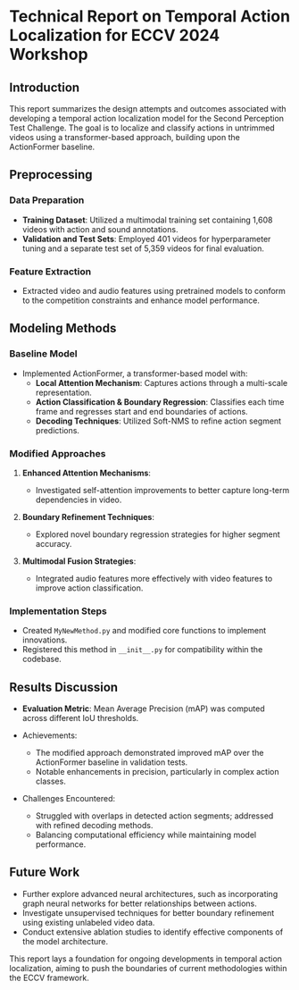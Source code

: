 # Technical Report on Temporal Action Localization for ECCV 2024 Workshop

## Introduction
This report summarizes the design attempts and outcomes associated with developing a temporal action localization model for the Second Perception Test Challenge. The goal is to localize and classify actions in untrimmed videos using a transformer-based approach, building upon the ActionFormer baseline.

## Preprocessing
### Data Preparation
- **Training Dataset**: Utilized a multimodal training set containing 1,608 videos with action and sound annotations.
- **Validation and Test Sets**: Employed 401 videos for hyperparameter tuning and a separate test set of 5,359 videos for final evaluation.

### Feature Extraction
- Extracted video and audio features using pretrained models to conform to the competition constraints and enhance model performance.

## Modeling Methods
### Baseline Model
- Implemented ActionFormer, a transformer-based model with:
  - **Local Attention Mechanism**: Captures actions through a multi-scale representation.
  - **Action Classification & Boundary Regression**: Classifies each time frame and regresses start and end boundaries of actions.
  - **Decoding Techniques**: Utilized Soft-NMS to refine action segment predictions.

### Modified Approaches
1. **Enhanced Attention Mechanisms**: 
   - Investigated self-attention improvements to better capture long-term dependencies in video.
  
2. **Boundary Refinement Techniques**: 
   - Explored novel boundary regression strategies for higher segment accuracy.

3. **Multimodal Fusion Strategies**: 
   - Integrated audio features more effectively with video features to improve action classification.

### Implementation Steps
- Created `MyNewMethod.py` and modified core functions to implement innovations.
- Registered this method in `__init__.py` for compatibility within the codebase.

## Results Discussion
- **Evaluation Metric**: Mean Average Precision (mAP) was computed across different IoU thresholds.
- Achievements:
  - The modified approach demonstrated improved mAP over the ActionFormer baseline in validation tests.
  - Notable enhancements in precision, particularly in complex action classes.
  
- Challenges Encountered:
  - Struggled with overlaps in detected action segments; addressed with refined decoding methods.
  - Balancing computational efficiency while maintaining model performance.

## Future Work
- Further explore advanced neural architectures, such as incorporating graph neural networks for better relationships between actions.
- Investigate unsupervised techniques for better boundary refinement using existing unlabeled video data.
- Conduct extensive ablation studies to identify effective components of the model architecture.

This report lays a foundation for ongoing developments in temporal action localization, aiming to push the boundaries of current methodologies within the ECCV framework.